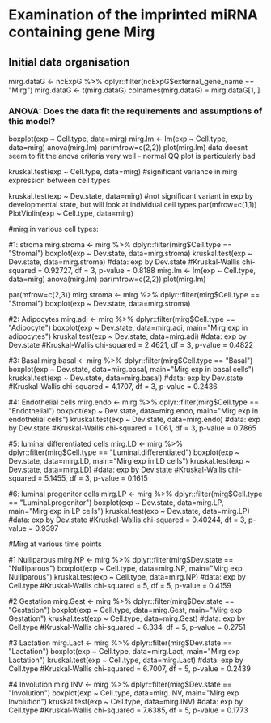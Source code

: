 # Examination of the imprinted miRNA containing gene Mirg
## Initial data organisation
mirg.dataG <- ncExpG %>% dplyr::filter(ncExpG$external_gene_name == "Mirg")
mirg.dataG <- t(mirg.dataG)
colnames(mirg.dataG) = mirg.dataG[1, ] 

### ANOVA: Does the data fit the requirements and assumptions of this model?
boxplot(exp ~ Cell.type, data=mirg)
mirg.lm <- lm(exp ~ Cell.type, data=mirg)
anova(mirg.lm)
par(mfrow=c(2,2))
plot(mirg.lm)
data doesnt seem to fit the anova criteria very well - normal QQ plot is particularly bad

kruskal.test(exp ~ Cell.type, data=mirg)
#significant variance in mirg expression between cell types

kruskal.test(exp ~ Dev.state, data=mirg)
#not significant variant in exp by developmental state, but will look at individual cell types
par(mfrow=c(1,1))
PlotViolin(exp ~ Cell.type, data=mirg)

#mirg in various cell types:

#1: stroma
mirg.stroma <- mirg %>% dplyr::filter(mirg$Cell.type == "Stromal")
boxplot(exp ~ Dev.state, data=mirg.stroma)
kruskal.test(exp ~ Dev.state, data=mirg.stroma)
#data:  exp by Dev.state
#Kruskal-Wallis chi-squared = 0.92727, df = 3, p-value = 0.8188
mirg.lm <- lm(exp ~ Cell.type, data=mirg)
anova(mirg.lm)
par(mfrow=c(2,2))
plot(mirg.lm)

par(mfrow=c(2,3))
mirg.stroma <- mirg %>% dplyr::filter(mirg$Cell.type == "Stromal")
boxplot(exp ~ Dev.state, data=mirg.stroma)

#2: Adipocytes
mirg.adi <- mirg %>% dplyr::filter(mirg$Cell.type == "Adipocyte")
boxplot(exp ~ Dev.state, data=mirg.adi, main="Mirg exp in adipocytes")
kruskal.test(exp ~ Dev.state, data=mirg.adi)
#data:  exp by Dev.state
#Kruskal-Wallis chi-squared = 2.4621, df = 3, p-value = 0.4822

#3: Basal
mirg.basal <- mirg %>% dplyr::filter(mirg$Cell.type == "Basal")
boxplot(exp ~ Dev.state, data=mirg.basal, main="Mirg exp in basal cells")
kruskal.test(exp ~ Dev.state, data=mirg.basal)
#data:  exp by Dev.state
#Kruskal-Wallis chi-squared = 4.1707, df = 3, p-value = 0.2436

#4: Endothelial cells
mirg.endo <- mirg %>% dplyr::filter(mirg$Cell.type == "Endothelial")
boxplot(exp ~ Dev.state, data=mirg.endo, main="Mirg exp in endothelial cells")
kruskal.test(exp ~ Dev.state, data=mirg.endo)
#data:  exp by Dev.state
#Kruskal-Wallis chi-squared = 1.061, df = 3, p-value = 0.7865

#5: luminal differentiated cells
mirg.LD <- mirg %>% dplyr::filter(mirg$Cell.type == "Luminal.differentiated")
boxplot(exp ~ Dev.state, data=mirg.LD, main="Mirg exp in LD cells")
kruskal.test(exp ~ Dev.state, data=mirg.LD)
#data:  exp by Dev.state
#Kruskal-Wallis chi-squared = 5.1455, df = 3, p-value = 0.1615


#6: luminal progenitor cells
mirg.LP <- mirg %>% dplyr::filter(mirg$Cell.type == "Luminal.progenitor")
boxplot(exp ~ Dev.state, data=mirg.LP, main="Mirg exp in LP cells")
kruskal.test(exp ~ Dev.state, data=mirg.LP)
#data:  exp by Dev.state
#Kruskal-Wallis chi-squared = 0.40244, df = 3, p-value = 0.9397

#Mirg at various time points

#1 Nulliparous
mirg.NP <- mirg %>% dplyr::filter(mirg$Dev.state == "Nulliparous")
boxplot(exp ~ Cell.type, data=mirg.NP, main="Mirg exp Nulliparous")
kruskal.test(exp ~ Cell.type, data=mirg.NP)
#data:  exp by Cell.type
#Kruskal-Wallis chi-squared = 5, df = 5, p-value = 0.4159

#2 Gestation
mirg.Gest <- mirg %>% dplyr::filter(mirg$Dev.state == "Gestation")
boxplot(exp ~ Cell.type, data=mirg.Gest, main="Mirg exp Gestation")
kruskal.test(exp ~ Cell.type, data=mirg.Gest)
#data:  exp by Cell.type
#Kruskal-Wallis chi-squared = 6.334, df = 5, p-value = 0.2751

#3 Lactation
mirg.Lact <- mirg %>% dplyr::filter(mirg$Dev.state == "Lactation")
boxplot(exp ~ Cell.type, data=mirg.Lact, main="Mirg exp Lactation")
kruskal.test(exp ~ Cell.type, data=mirg.Lact)
#data:  exp by Cell.type
#Kruskal-Wallis chi-squared = 6.7007, df = 5, p-value = 0.2439

#4 Involution
mirg.INV <- mirg %>% dplyr::filter(mirg$Dev.state == "Involution")
boxplot(exp ~ Cell.type, data=mirg.INV, main="Mirg exp Involution")
kruskal.test(exp ~ Cell.type, data=mirg.INV)
#data:  exp by Cell.type
#Kruskal-Wallis chi-squared = 7.6385, df = 5, p-value = 0.1773
